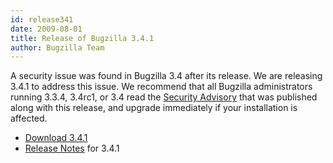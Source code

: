 ```yaml
---
id: release341
date: 2009-08-01
title: Release of Bugzilla 3.4.1
author: Bugzilla Team
---
```


A security issue was found in Bugzilla 3.4 after its release. We are releasing 3.4.1 to address this issue. We recommend that all Bugzilla administrators running 3.3.4, 3.4rc1, or 3.4 read the [Security Advisory](/security/3.4/) that was published along with this release, and upgrade immediately if your installation is affected.

*   [Download 3.4.1](/download/#v34)
*   [Release Notes](/releases/3.4.1/) for 3.4.1

